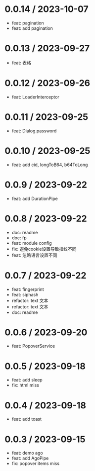 
0.0.14 / 2023-10-07
===================

* feat: pagination
* feat: add pagination

0.0.13 / 2023-09-27
===================

* feat: 表格

0.0.12 / 2023-09-26
===================

* feat: LoaderInterceptor

0.0.11 / 2023-09-25
===================

* feat: Dialog.password

0.0.10 / 2023-09-25
===================

* feat: add cid, longToB64, b64ToLong

0.0.9 / 2023-09-22
==================

* feat: add DurationPipe

0.0.8 / 2023-09-22
==================

* doc: readme
* doc: fp
* feat: module config
* fix: 避免cookie设置导致指纹不同
* feat: 忽略语言设置不同

0.0.7 / 2023-09-22
==================

* feat: fingerprint
* feat: siphash
* refactor: text 文本
* refactor: text 文本
* doc: readme

0.0.6 / 2023-09-20
==================

* feat: PopoverService

0.0.5 / 2023-09-18
==================

* feat: add sleep
* fix: html miss

0.0.4 / 2023-09-18
==================

* feat: add toast

0.0.3 / 2023-09-15
==================

* feat: demo ago
* feat: add AgoPipe
* fix: popover items miss
